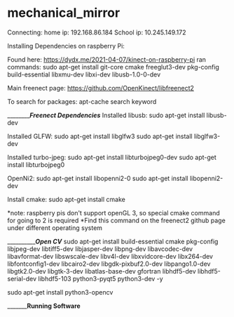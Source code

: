 # mechanical_mirror
Connecting: 
home ip: 192.168.86.184
School ip: 10.245.149.172





Installing Dependencies on raspberry Pi:

Found here: https://dydx.me/2021-04-07/kinect-on-raspberry-pi
ran commands:
sudo apt-get install git-core cmake freeglut3-dev pkg-config build-essential libxmu-dev libxi-dev libusb-1.0-0-dev

Main freenect page: https://github.com/OpenKinect/libfreenect2

To search for packages: apt-cache search keyword

___________________________Freenect Dependencies___________________
Installed libusb:
sudo apt-get install libusb-dev

Installed GLFW:
sudo apt-get install libglfw3
sudo apt-get install libglfw3-dev

Installed turbo-jpeg:
sudo apt-get install libturbojpeg0-dev
sudo apt-get install libturbojpeg0

OpenNi2:
sudo apt-get install libopenni2-0
sudo apt-get install libopenni2-dev

Install cmake:
sudo apt-get install cmake 

*note: raspberry pis don't support openGL 3, so special cmake command for going to 2 is required
*Find this command on the freenect2 github page under different operating system 

_________________________Open CV_______________
sudo apt-get install build-essential cmake pkg-config libjpeg-dev libtiff5-dev libjasper-dev libpng-dev libavcodec-dev libavformat-dev libswscale-dev libv4l-dev libxvidcore-dev libx264-dev libfontconfig1-dev libcairo2-dev libgdk-pixbuf2.0-dev libpango1.0-dev libgtk2.0-dev libgtk-3-dev libatlas-base-dev gfortran libhdf5-dev libhdf5-serial-dev libhdf5-103 python3-pyqt5 python3-dev -y

sudo apt-get install python3-opencv

___________________Running Software____________






